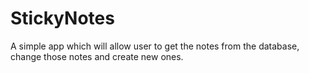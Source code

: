 # StickyNotes
A simple app which will allow user to get the notes from the database, change those notes and create new ones. 
